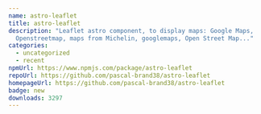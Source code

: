 ```yaml
---
name: astro-leaflet
title: astro-leaflet
description: "Leaflet astro component, to display maps: Google Maps,
  Openstreetmap, maps from Michelin, googlemaps, Open Street Map..."
categories:
  - uncategorized
  - recent
npmUrl: https://www.npmjs.com/package/astro-leaflet
repoUrl: https://github.com/pascal-brand38/astro-leaflet
homepageUrl: https://github.com/pascal-brand38/astro-leaflet
badge: new
downloads: 3297
---
```

